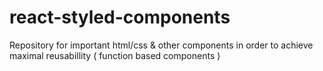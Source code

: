 # react-styled-components
Repository for important html/css &amp; other components in order to achieve maximal reusabillity ( function based components )
